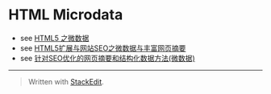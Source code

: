 
HTML Microdata
===================

 - see [HTML5 之微数据][1]
 - see [HTML5扩展与网站SEO之微数据与丰富网页摘要][2]
 - see [针对SEO优化的网页摘要和结构化数据方法(微数据)][3]

----------

  [1]: http://kayosite.com/html5-microdata.html
  [2]: http://www.luoxiao123.cn/1353-2.html
  [3]: http://blog.csdn.net/websites/article/details/18727187





> Written with [StackEdit](https://stackedit.io/).
